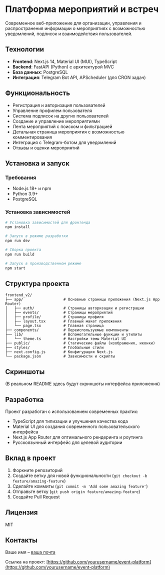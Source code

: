 # Платформа мероприятий и встреч

Современное веб-приложение для организации, управления и распространения информации о мероприятиях с возможностью уведомлений, подписок и взаимодействия пользователей.

## Технологии

- **Frontend**: Next.js 14, Material UI (MUI), TypeScript
- **Backend**: FastAPI (Python) с архитектурой MVC
- **База данных**: PostgreSQL
- **Интеграция**: Telegram Bot API, APScheduler (для CRON задач)

## Функциональность

- Регистрация и авторизация пользователей
- Управление профилем пользователя
- Система подписок на других пользователей
- Создание и управление мероприятиями
- Лента мероприятий с поиском и фильтрацией
- Детальная страница мероприятия с возможностью комментирования
- Интеграция с Telegram-ботом для уведомлений
- Отзывы и оценки мероприятий

## Установка и запуск

### Требования

- Node.js 18+ и npm
- Python 3.9+
- PostgreSQL

### Установка зависимостей

```bash
# Установка зависимостей для фронтенда
npm install

# Запуск в режиме разработки
npm run dev

# Сборка проекта
npm run build

# Запуск в производственном режиме
npm start
```

## Структура проекта

```
frontend_v2/
├── app/                  # Основные страницы приложения (Next.js App Router)
│   ├── auth/             # Страницы авторизации и регистрации
│   ├── events/           # Страницы мероприятий
│   ├── profile/          # Страницы профиля
│   ├── layout.tsx        # Главный макет приложения
│   └── page.tsx          # Главная страница
├── components/           # Переиспользуемые компоненты
├── lib/                  # Вспомогательные функции и утилиты
│   └── theme.ts          # Настройки темы Material UI
├── public/               # Статические файлы (изображения, иконки)
├── styles/               # Глобальные стили
├── next.config.js        # Конфигурация Next.js
└── package.json          # Зависимости и скрипты
```

## Скриншоты

(В реальном README здесь будут скриншоты интерфейса приложения)

## Разработка

Проект разработан с использованием современных практик:

- TypeScript для типизации и улучшения качества кода
- Material UI для создания современного пользовательского интерфейса
- Next.js App Router для оптимального рендеринга и роутинга
- Русскоязычный интерфейс для целевой аудитории

## Вклад в проект

1. Форкните репозиторий
2. Создайте ветку для новой функциональности (`git checkout -b feature/amazing-feature`)
3. Сделайте коммиты (`git commit -m 'Add some amazing feature'`)
4. Отправьте ветку (`git push origin feature/amazing-feature`)
5. Создайте Pull Request

## Лицензия

MIT

## Контакты

Ваше имя – [ваша почта](mailto:example@example.com)

Ссылка на проект: [https://github.com/yourusername/event-platform](https://github.com/yourusername/event-platform) 